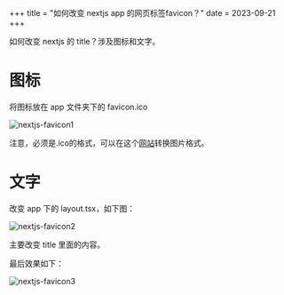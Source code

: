 +++
title = "如何改变 nextjs app 的网页标签favicon？"
date = 2023-09-21
+++

如何改变 nextjs 的 title？涉及图标和文字。

# 图标

将图标放在 app 文件夹下的 favicon.ico

![nextjs-favicon1](https://linxz-aliyun.oss-cn-shenzhen.aliyuncs.com/images/nextjs-favicon1.png)

注意，必须是.ico的格式，可以在这个[网站](https://favicon.io/favicon-converter/)转换图片格式。

# 文字

改变 app 下的 layout.tsx，如下图：

![nextjs-favicon2](https://linxz-aliyun.oss-cn-shenzhen.aliyuncs.com/images/nextjs-favicon2.png)

主要改变 title 里面的内容。

最后效果如下：

![nextjs-favicon3](https://linxz-aliyun.oss-cn-shenzhen.aliyuncs.com/images/nextjs-favicon3.png)



